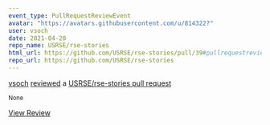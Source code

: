 ```yaml
---
event_type: PullRequestReviewEvent
avatar: "https://avatars.githubusercontent.com/u/814322?"
user: vsoch
date: 2021-04-20
repo_name: USRSE/rse-stories
html_url: https://github.com/USRSE/rse-stories/pull/39#pullrequestreview-640238915
repo_url: https://github.com/USRSE/rse-stories
---
```


<a href='https://github.com/vsoch' target='_blank'>vsoch</a> <a href='https://github.com/USRSE/rse-stories/pull/39#pullrequestreview-640238915' target='_blank'>reviewed</a> a <a href='https://github.com/USRSE/rse-stories/pull/39' target='_blank'>USRSE/rse-stories pull request</a>

<small>None</small>

<a href='https://github.com/USRSE/rse-stories/pull/39#pullrequestreview-640238915' target='_blank'>View Review</a>